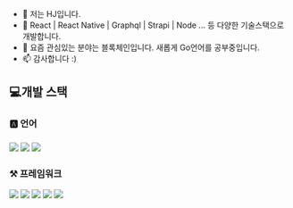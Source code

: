 - 👋 저는 HJ입니다.
- 👀 React | React Native | Graphql | Strapi | Node ... 등 다양한 기술스택으로 개발합니다. 
- 🌱 요즘 관심있는 분야는 블록체인입니다. 새롭게 Go언어를 공부중입니다. 
- 📫 감사합니다 :)

<!---
hojunin/hojunin is a ✨ special ✨ repository because its `README.md` (this file) appears on your GitHub profile.
You can click the Preview link to take a look at your changes.
--->
<h2>💻개발 스택</h2>

<h3>🅰️ 언어<h3>
<div>
  <img src="https://img.shields.io/badge/JavaScript-20c997?style=flat-square&logo=JavaScript&logoColor=black"/>
  <img src="https://img.shields.io/badge/TypeScript-20c997?style=flat-square&logo=TypeScript&logoColor=black"/>
  <img src="https://img.shields.io/badge/Go-20c997?style=flat-square&logo=Go&logoColor=black"/>
</div>

  <h3>⚒ 프레임워크</h3>
<div>
  <img src="https://img.shields.io/badge/React-20c997?style=flat-square&logo=React&logoColor=black"/>
  <img src="https://img.shields.io/badge/Node.js-20c997?style=flat-square&logo=Node.js&logoColor=black"/>
  <img src="https://img.shields.io/badge/Strapi-20c997?style=flat-square&logo=Strapi&logoColor=black"/>
  <img src="https://img.shields.io/badge/PostgreSQL-4169E1?style=flat-square&logo=PostgreSQL&logoColor=black"/>
  <img src="https://img.shields.io/badge/Notion-20c997?style=flat-square&logo=Notion&logoColor=black"/>
</div>
